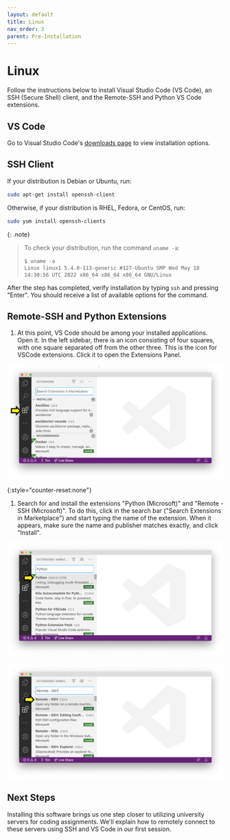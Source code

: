 ```yaml
---
layout: default
title: Linux
nav_order: 3
parent: Pre-Installation
---
```


# Linux

Follow the instructions below to install Visual Studio Code (VS Code), an SSH (Secure Shell) client, and the Remote-SSH and Python VS Code extensions.

## VS Code

Go to Visual Studio Code's [downloads page](https://code.visualstudio.com/download) to view installation options.

## SSH Client

If your distribution is Debian or Ubuntu, run:

```bash
sudo apt-get install openssh-client
```

Otherwise, if your distribution is RHEL, Fedora, or CentOS, run:

```bash
sudo yum install openssh-clients
```

{: .note}
> To check your distribution, run the command `uname -a`:
> 
> ```
> $ uname -a
> Linux linux1 5.4.0-113-generic #127-Ubuntu SMP Wed May 18 14:30:56 UTC 2022 x86_64 x86_64 x86_64 GNU/Linux
> ```

After the step has completed, verify installation by typing `ssh` and pressing "Enter". You should receive a list of available options for the command.

## Remote-SSH and Python Extensions

1. At this point, VS Code should be among your installed applications. Open it. In the left sidebar, there is an icon consisting of four squares, with one square separated off from the other three. This is the icon for VSCode extensions. Click it to open the Extensions Panel.

![Click extensions icon screenshot](../assets/img/install-ext-1.png)

{:style="counter-reset:none"}
1. Search for and install the extensions "Python (Microsoft)" and "Remote - SSH (Microsoft)". To do this, click in the search bar ("Search Extensions in Marketplace") and start typing the name of the extension. When it appears, make sure the name and publisher matches exactly, and click "Install".

![Python extension selected screenshot](../assets/img/install-ext-2.png)

![Remote SSH extension selected screenshot](../assets/img/install-ext-3.png)

## Next Steps

Installing this software brings us one step closer to utilizing university servers for coding assignments. We'll explain how to remotely connect to these servers using SSH and VS Code in our first session.